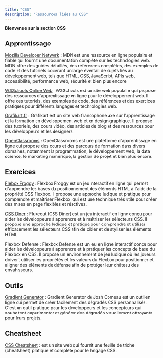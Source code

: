 ```yaml
---
title: "CSS"
description: "Ressources liées au CSS"
---
```


**Bienvenue sur la section CSS**


## Apprentissage

[Mozilla Developer Network](https://developer.mozilla.org/fr/) : MDN est une ressource en ligne populaire et fiable qui fournit une documentation complète sur les technologies web. MDN offre des guides détaillés, des références complètes, des exemples de code et des tutoriels couvrant un large éventail de sujets liés au développement web, tels que HTML, CSS, JavaScript, APIs web, accessibilité, performance web, sécurité et bien plus encore.


[W3Schools Online Web](https://www.w3schools.com/default.asp) : W3Schools est un site web populaire qui propose des ressources d'apprentissage en ligne pour le développement web. Il offre des tutoriels, des exemples de code, des références et des exercices pratiques pour différents langages et technologies web.

[Grafikart.fr](https://grafikart.fr/) : Grafikart est un site web francophone axé sur l'apprentissage et la formation en développement web et en design graphique. Il propose des tutoriels, des cours vidéo, des articles de blog et des ressources pour les développeurs et les designers.

[OpenClassrooms](https://openclassrooms.com/fr/) : OpenClassrooms est une plateforme d'apprentissage en ligne qui propose des cours et des parcours de formation dans divers domaines, notamment la programmation, le développement web, la data science, le marketing numérique, la gestion de projet et bien plus encore.

## Exercices 

[Flebox Froggy](https://flexboxfroggy.com/#fr) : Flexbox Froggy est un jeu interactif en ligne qui permet d'apprendre les bases du positionnement des éléments HTML à l'aide de la propriété CSS Flexbox. Il propose une approche ludique et pratique pour comprendre et maîtriser Flexbox, qui est une technique très utile pour créer des mises en page flexibles et réactives.

[CSS Diner](https://flukeout.github.io/) : Flukeout (CSS Diner) est un jeu interactif en ligne conçu pour aider les développeurs à apprendre et à maîtriser les sélecteurs CSS. Il propose une approche ludique et pratique pour comprendre et utiliser efficacement les sélecteurs CSS afin de cibler et de styliser les éléments HTML.

[Flexbox Defense](http://www.flexboxdefense.com/) : Flexbox Defense est un jeu en ligne interactif conçu pour aider les développeurs à apprendre et à pratiquer les concepts de base du Flexbox en CSS. Il propose un environnement de jeu ludique où les joueurs doivent utiliser les propriétés et les valeurs du Flexbox pour positionner et aligner des éléments de défense afin de protéger leur château des envahisseurs.

## Outils

[Gradient Generator](https://www.joshwcomeau.com/gradient-generator/) : Gradient Generator de Josh Comeau est un outil en ligne qui permet de créer facilement des dégradés CSS personnalisés. C'est un outil pratique pour les développeurs et les concepteurs qui souhaitent expérimenter et générer des dégradés visuellement attrayants pour leurs projets.

## Cheatsheet

[CSS Cheatsheet](https://htmlcheatsheet.com/css/) : est un site web qui fournit une feuille de triche (cheatsheet) pratique et complète pour le langage CSS.